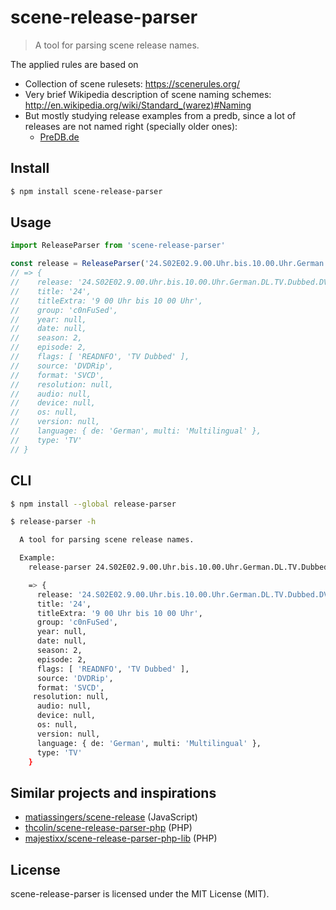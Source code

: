 # scene-release-parser 
> A tool for parsing scene release names.

The applied rules are based on
- Collection of scene rulesets: https://scenerules.org/
- Very brief Wikipedia description of scene naming schemes: http://en.wikipedia.org/wiki/Standard_(warez)#Naming
- But mostly studying release examples from a predb, since a lot of releases are not named right (specially older ones):
  - [PreDB.de](https://predb.de/)

## Install

```sh
$ npm install scene-release-parser
```


## Usage

```js
import ReleaseParser from 'scene-release-parser'

const release = ReleaseParser('24.S02E02.9.00.Uhr.bis.10.00.Uhr.German.DL.TV.Dubbed.DVDRip.SVCD.READ.NFO-c0nFuSed')
// => {
//    release: '24.S02E02.9.00.Uhr.bis.10.00.Uhr.German.DL.TV.Dubbed.DVDRip.SVCD.READ.NFO-c0nFuSed',
//    title: '24',
//    titleExtra: '9 00 Uhr bis 10 00 Uhr',
//    group: 'c0nFuSed',
//    year: null,
//    date: null,
//    season: 2,
//    episode: 2,
//    flags: [ 'READNFO', 'TV Dubbed' ],
//    source: 'DVDRip',
//    format: 'SVCD',
//    resolution: null,
//    audio: null,
//    device: null,
//    os: null,
//    version: null,
//    language: { de: 'German', multi: 'Multilingual' },
//    type: 'TV'
// }
```


## CLI

```sh
$ npm install --global release-parser
```

```sh
$ release-parser -h

  A tool for parsing scene release names.

  Example:
    release-parser 24.S02E02.9.00.Uhr.bis.10.00.Uhr.German.DL.TV.Dubbed.DVDRip.SVCD.READ.NFO-c0nFuSed

    => {
      release: '24.S02E02.9.00.Uhr.bis.10.00.Uhr.German.DL.TV.Dubbed.DVDRip.SVCD.READ.NFO-c0nFuSed',
      title: '24',
      titleExtra: '9 00 Uhr bis 10 00 Uhr',
      group: 'c0nFuSed',
      year: null,
      date: null,
      season: 2,
      episode: 2,
      flags: [ 'READNFO', 'TV Dubbed' ],
      source: 'DVDRip',
      format: 'SVCD',
     resolution: null,
      audio: null,
      device: null,
      os: null,
      version: null,
      language: { de: 'German', multi: 'Multilingual' },
      type: 'TV'
    }
```

## Similar projects and inspirations
- [matiassingers/scene-release](https://github.com/matiassingers/scene-release) (JavaScript)
- [thcolin/scene-release-parser-php](https://github.com/thcolin/scene-release-parser-php) (PHP)
- [majestixx/scene-release-parser-php-lib](https://github.com/majestixx/scene-release-parser-php-lib) (PHP)


## License

scene-release-parser is licensed under the MIT License (MIT).